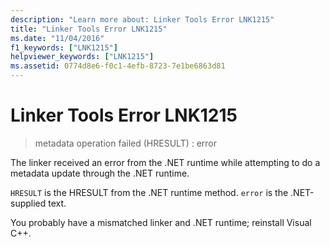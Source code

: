 ```yaml
---
description: "Learn more about: Linker Tools Error LNK1215"
title: "Linker Tools Error LNK1215"
ms.date: "11/04/2016"
f1_keywords: ["LNK1215"]
helpviewer_keywords: ["LNK1215"]
ms.assetid: 0774d8e6-f0c1-4efb-8723-7e1be6863d81
---
```

# Linker Tools Error LNK1215

> metadata operation failed (HRESULT) : error

The linker received an error from the .NET runtime while attempting to do a metadata update through the .NET runtime.

`HRESULT` is the HRESULT from the .NET runtime method. `error` is the .NET-supplied text.

You probably have a mismatched linker and .NET runtime; reinstall Visual C++.
